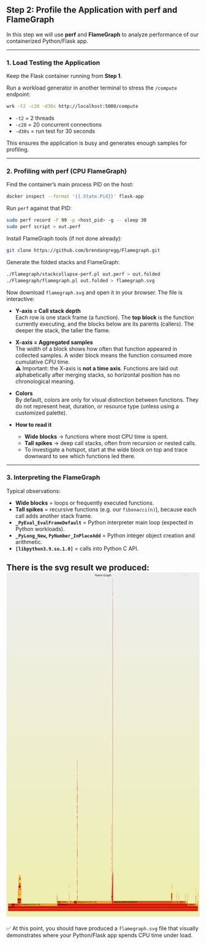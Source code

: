 ## Step 2: Profile the Application with perf and FlameGraph

In this step we will use **perf** and **FlameGraph** to analyze performance of our containerized Python/Flask app.

---

### 1. Load Testing the Application

Keep the Flask container running from **Step 1**.

Run a workload generator in another terminal to stress the `/compute` endpoint:

```bash
wrk -t2 -c20 -d30s http://localhost:5000/compute
```

- `-t2` = 2 threads  
- `-c20` = 20 concurrent connections  
- `-d30s` = run test for 30 seconds  

This ensures the application is busy and generates enough samples for profiling.

---

### 2. Profiling with perf (CPU FlameGraph)

Find the container’s main process PID on the host:

```bash
docker inspect --format '{{.State.Pid}}' flask-app
```

Run `perf` against that PID:

```bash
sudo perf record -F 99 -p <host_pid> -g -- sleep 30
sudo perf script > out.perf
```

Install FlameGraph tools (if not done already):

```bash
git clone https://github.com/brendangregg/Flamegraph.git
```

Generate the folded stacks and FlameGraph:

```bash
./Flamegraph/stackcollapse-perf.pl out.perf > out.folded
./Flamegraph/flamegraph.pl out.folded > flamegraph.svg
```

Now download `flamegraph.svg` and open it in your browser. The file is interactive:  

- **Y-axis = Call stack depth**  
  Each row is one stack frame (a function). The **top block** is the function currently executing, and the blocks below are its parents (callers). The deeper the stack, the taller the flame.  

- **X-axis = Aggregated samples**  
  The width of a block shows how often that function appeared in collected samples. A wider block means the function consumed more cumulative CPU time.  
  ⚠️ Important: the X-axis is **not a time axis**. Functions are laid out alphabetically after merging stacks, so horizontal position has no chronological meaning.  

- **Colors**  
  By default, colors are only for visual distinction between functions. They do not represent heat, duration, or resource type (unless using a customized palette).  

- **How to read it**  
  - **Wide blocks** → functions where most CPU time is spent.  
  - **Tall spikes** → deep call stacks, often from recursion or nested calls.  
  - To investigate a hotspot, start at the wide block on top and trace downward to see which functions led there.  


---

### 3. Interpreting the FlameGraph

Typical observations:

- **Wide blocks** = loops or frequently executed functions.  
- **Tall spikes** = recursive functions (e.g. our `fibonacci(n)`), because each call adds another stack frame.  
- **`_PyEval_EvalFrameDefault`** = Python interpreter main loop (expected in Python workloads).  
- **`_PyLong_New`, `PyNumber_InPlaceAdd`** = Python integer object creation and arithmetic.  
- **`[libpython3.9.so.1.0]`** = calls into Python C API.  

There is the svg result we produced:
![FlameGraph Example](flamegraph.svg)
---

✅ At this point, you should have produced a `flamegraph.svg` file that visually demonstrates where your Python/Flask app spends CPU time under load.
